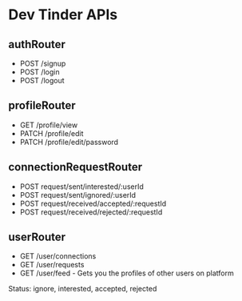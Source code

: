# Dev Tinder APIs

## authRouter
- POST /signup
- POST /login
- POST /logout

## profileRouter
- GET /profile/view
- PATCH /profile/edit
- PATCH /profile/edit/password

## connectionRequestRouter
- POST request/sent/interested/:userId
- POST request/sent/ignored/:userId
- POST request/received/accepted/:requestId
- POST request/received/rejected/:requestId

## userRouter
- GET /user/connections
- GET /user/requests
- GET /user/feed - Gets you the profiles of other users on platform

Status: ignore, interested, accepted, rejected
